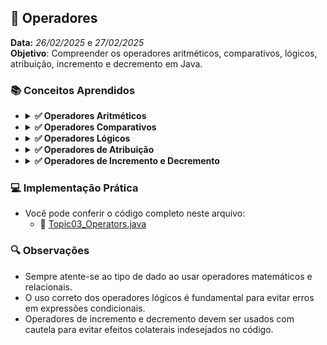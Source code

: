 ## 📌 Operadores
**Data:** _26/02/2025_ e _27/02/2025_  
**Objetivo**: Compreender os operadores aritméticos, comparativos, lógicos, atribuição, incremento e decremento em Java.

### 📚 Conceitos Aprendidos

- <details>
      <summary><b> ✅ Operadores Aritméticos </b></summary>

  - `+` (soma): pode realizar adição numérica ou concatenação de strings, dependendo da ordem.  
    Exemplo: `10 + 10 + "ola" + 20` resulta em `20ola20`.
  - `-` (subtração): realiza operações matemáticas de subtração.
  - `/` (divisão): cuidado com o tipo de dado; se ambos os operandos forem inteiros, o resultado será um inteiro.  
    Exemplo: `10 / 20 = 0`.
  - `*` (multiplicação): realiza operações matemáticas de multiplicação.
  - `%` (resto da divisão): retorna o resto de uma divisão inteira.
  </details>

- <details> <summary><b> ✅ Operadores Comparativos </b></summary>

  - Retornam valores booleanos (`true` ou `false`).
  - Em tipos primitivos, compara os valores reais. O Java realiza promoção de tipo automaticamente quando necessário.
  - Em objetos, compara as referências na memória. No caso de `==` deve-se usar `.equals()` para comparar o conteúdo.
  - Operadores disponíveis:
    - `<` (menor que)
    - `>` (maior que)
    - `<=` (menor ou igual a)
    - `>=` (maior ou igual a)
    - `==` (igual a)
    - `!=` (diferente de)
  </details>

- <details>
      <summary><b> ✅ Operadores Lógicos </b></summary>

  - Sempre retornam valores booleanos.
  - São utilizados para combinar expressões condicionais.
  - Operadores disponíveis:
    - `&&` (AND): verdadeiro se ambas as expressões forem verdadeiras.
    - `||` (OR): verdadeiro se pelo menos uma das expressões for verdadeira.
    - `!` (NOT): inverte o valor booleano da expressão.
  - Exemplo:
    ```java
    boolean condicao1 = true;
    boolean condicao2 = false;
    System.out.println(condicao1 && condicao2); // false
    System.out.println(condicao1 || condicao2); // true
    System.out.println(!condicao1); // false
    ```
  </details>

- <details>
      <summary><b> ✅ Operadores de Atribuição</b></summary>

  - `=` (atribuição): atribui valores a variáveis.
  - Operadores compostos:
    - `+=` (adição e atribuição)
    - `-=` (subtração e atribuição)
    - `*=` (multiplicação e atribuição)
    - `/=` (divisão e atribuição)
    - `%=` (módulo e atribuição)
  - Exemplo:
    ```java
    int x = 10;
    x += 5; // x agora é 15
    x *= 2; // x agora é 30
    ```
  </details>

- <details>
      <summary><b> ✅ Operadores de Incremento e Decremento </b></summary>

  - `++` (incremento): adiciona 1 ao valor da variável.
  - `--` (decremento): subtrai 1 do valor da variável.
  - Diferença entre pré e pós-incremento/decremento:
    - `++x`: incrementa antes de utilizar o valor.
    - `x++`: incrementa depois de utilizar o valor.
  - Exemplo:
    ```java
    int y = 5;
    System.out.println(++y); // imprime 6
    System.out.println(y++); // imprime 6, mas y agora é 7
    ```
  </details>

### 💻 Implementação Prática
- Você pode conferir o código completo neste arquivo:
  - 🧮 [Topic03_Operators.java](https://github.com/DevDeividMoura/maratona-java/blob/main/src/com/devdeividmoura/maratonajava/introduction/Topic03_Operators.java)

### 🔍 Observações
- Sempre atente-se ao tipo de dado ao usar operadores matemáticos e relacionais.
- O uso correto dos operadores lógicos é fundamental para evitar erros em expressões condicionais.
- Operadores de incremento e decremento devem ser usados com cautela para evitar efeitos colaterais indesejados no código.

